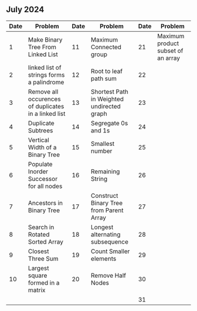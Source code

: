 ## July 2024

| Date | Problem                                              | Date | Problem                                    | Date | Problem                            |
| ---- | ---------------------------------------------------- | ---- | ------------------------------------------ | ---- | ---------------------------------- |
| 1    | Make Binary Tree From Linked List                    | 11   | Maximum Connected group                    | 21   | Maximum product subset of an array |
| 2    | linked list of strings forms a palindrome            | 12   | Root to leaf path sum                      | 22   |                                    |
| 3    | Remove all occurences of duplicates in a linked list | 13   | Shortest Path in Weighted undirected graph | 23   |                                    |
| 4    | Duplicate Subtrees                                   | 14   | Segregate 0s and 1s                        | 24   |                                    |
| 5    | Vertical Width of a Binary Tree                      | 15   | Smallest number                            | 25   |                                    |
| 6    | Populate Inorder Successor for all nodes             | 16   | Remaining String                           | 26   |                                    |
| 7    | Ancestors in Binary Tree                             | 17   | Construct Binary Tree from Parent Array    | 27   |                                    |
| 8    | Search in Rotated Sorted Array                       | 18   | Longest alternating subsequence            | 28   |                                    |
| 9    | Closest Three Sum                                    | 19   | Count Smaller elements                     | 29   |                                    |
| 10   | Largest square formed in a matrix                    | 20   | Remove Half Nodes                          | 30   |                                    |
|      |                                                      |      |                                            | 31   |                                    |
